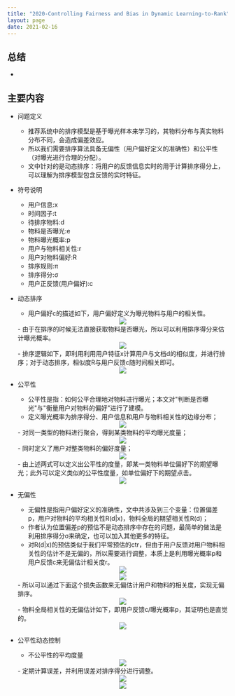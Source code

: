 ```yaml
---
title: "2020-Controlling Fairness and Bias in Dynamic Learning-to-Rank"
layout: page
date: 2021-02-16
---
```


## 总结

- 

## 主要内容

- 问题定义
    - 推荐系统中的排序模型是基于曝光样本来学习的，其物料分布与真实物料分布不同，会造成偏差效应。
    - 所以我们需要排序算法具备无偏性（用户偏好定义的准确性）和公平性（对曝光进行合理的分配）。
    - 文中针对的是动态排序：将用户的反馈信息实时的用于计算排序得分上，可以理解为排序模型包含反馈的实时特征。
    
- 符号说明
    - 用户信息:x
    - 时间因子:t
    - 待排序物料:d
    - 物料是否曝光:e
    - 物料曝光概率:p
    - 用户与物料相关性:r
    - 用户对物料偏好:R
    - 排序规则:π
    - 排序得分:σ
    - 用户正反馈(用户偏好):c
    
- 动态排序
    - 用户偏好c的描述如下，用户偏好定义为曝光物料与用户的相关性。
    <div style="text-align: center"><img src="/wiki/attach/images/fair-01.png" style="max-width:300px"></div>
    - 由于在排序的时候无法直接获取物料是否曝光，所以可以利用排序得分来估计曝光概率。
    <div style="text-align: center"><img src="/wiki/attach/images/fair-02.png" style="max-width:150px"></div>
    - 排序逻辑如下，即利用利用用户特征x计算用户与文档d的相似度，并进行排序；对于动态排序，相似度R与用户反馈c随时间相关即可。
    <div style="text-align: center"><img src="/wiki/attach/images/fair-03.png" style="max-width:300px"></div>
    
- 公平性
    - 公平性是指：如何公平合理地对物料进行曝光；本文对"判断是否曝光"与"衡量用户对物料的偏好"进行了建模。
    - 定义曝光概率为排序得分、用户信息和用户与物料相关性的边缘分布；
    <div style="text-align: center"><img src="/wiki/attach/images/fair-04.png" style="max-width:300px"></div>
    - 对同一类型的物料进行聚合，得到某类物料的平均曝光度量；
    <div style="text-align: center"><img src="/wiki/attach/images/fair-05.png" style="max-width:300px"></div>
    - 同时定义了用户对整类物料的偏好度量；
    <div style="text-align: center"><img src="/wiki/attach/images/fair-06.png" style="max-width:300px"></div>
    - 由上述两式可以定义出公平性的度量，即某一类物料单位偏好下的期望曝光；此外可以定义类似的公平性度量，如单位偏好下的期望点击。
    <div style="text-align: center"><img src="/wiki/attach/images/fair-07.png" style="max-width:500px"></div>

- 无偏性
    - 无偏性是指用户偏好定义的准确性，文中共涉及到三个变量：位置偏差p，用户对物料的平均相关性R(d|x)，物料全局的期望相关性R(d)；
    - 作者认为位置偏差p的预估不是动态排序中存在的问题，最简单的做法是利用排序得分σ来确定，也可以加入其他更多的特征。
    - 对R(d|x)的预估类似于我们平常预估的ctr，但由于用户反馈对用户物料相关性的估计不是无偏的，所以需要进行调整，本质上是利用曝光概率p和用户反馈c来无偏估计相关度r。
    <div style="text-align: center"><img src="/wiki/attach/images/fair-08.png" style="max-width:600px"></div>
    <div style="text-align: center"><img src="/wiki/attach/images/fair-09.png" style="max-width:300px"></div>
    - 所以可以通过下面这个损失函数来无偏估计用户和物料的相关度，实现无偏排序。
    <div style="text-align: center"><img src="/wiki/attach/images/fair-10.png" style="max-width:300px"></div>
    - 物料全局相关性的无偏估计如下，即用户反馈c/曝光概率p，其证明也是直觉的。
    <div style="text-align: center"><img src="/wiki/attach/images/fair-11.png" style="max-width:300px"></div>

- 公平性动态控制
    - 不公平性的平均度量
    <div style="text-align: center"><img src="/wiki/attach/images/fair-12.png" style="max-width:300px"></div>
    - 定期计算误差，并利用误差对排序得分进行调整。
    <div style="text-align: center"><img src="/wiki/attach/images/fair-13.png" style="max-width:300px"></div>
    <div style="text-align: center"><img src="/wiki/attach/images/fair-14.png" style="max-width:300px"></div>
    